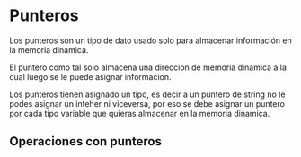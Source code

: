 # Punteros

Los punteros son un tipo de dato usado solo para almacenar información en la memoria dinamica. 

El puntero como tal solo almacena una direccion de memoria dinamica a la cual luego se le puede asignar informacion.

Los punteros tienen asignado un tipo, es decir a un puntero de string no le podes asignar un inteher ni viceversa, por eso se debe asignar un puntero por cada tipo variable que quieras almacenar en la memoria dinamica.

## Operaciones con punteros